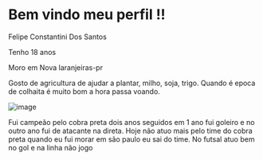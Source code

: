 # Bem vindo meu perfil !!

Felipe Constantini Dos Santos 

Tenho 18 anos 

Moro em Nova laranjeiras-pr 

Gosto de agricultura de ajudar a plantar, milho, soja, trigo. Quando é epoca de colhaita é muito bom  a hora passa voando.

![]()![image](https://github.com/felipesofia/felipesofia/assets/107553164/b6bcc574-7212-437b-aa24-6d8e26527129)
  
Fui campeão pelo cobra preta dois anos seguidos em 1 ano fui goleiro e no outro ano fui de atacante na direta. Hoje não atuo mais pelo time do cobra preta quando eu fui morar em são paulo eu sai do time. 
No futsal atuo bem no gol e na linha não jogo
